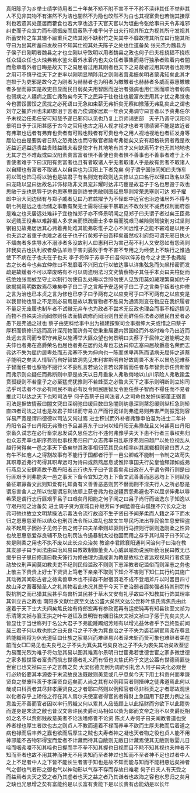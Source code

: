 <!-- { "loadSidebar": true } -->
真阳陈子为乡举士绩学待用者二十年矣不矫不附不害不干不矜不渎非其任不举非其人不见非其物不有湛然不为洁也闇然不为隐也皎然不为白也其视富贵也若惴其接厚利也若遗其处蓬居而藿食也若大享也选于天官天官以为垣曲令张给事曰夫令非难邪纠吏而子众宣力而布德振废而启蔽陈子难乎何子曰夫行视其所立为视其所守发视其所蓄安轮之车其辙不踰重兵之阵其刚不缺积竹之矢其中不靡故推其所立曰行施其所守曰为出其所蓄曰发故曰不知其仕视其处夫陈子之处也仕道备矣
张元杰为魏县方子侯子曰刚明者魏县之才也立刚以守致明以用者魏县之政也何子曰夫栋挠辐不挠栋任众辐众任也火烛弗若水鉴火着外水着内也夫众任者事集而易行独承者败着内者闇而愈章着外者日晦是故天下之易屈者过用其刚者也天下之易蔽者过用其明者也刚明之用可不慎乎往天下之吏率以刚明显稍陟用之则刚者茸弗振矣明者蒙弗知矣此其才岂损于为吏邪是故今之为刚者为赫赫者也为明者为皦皦者也赫赫者多威而寡惠皦皦者多誉而寡实是故吏日显而民日弱矣夫用智医而逆治者强病也用仁医而顺治者弱病也弱病之人疆病之医亡弗殆矣今天下之民异于往也往也殷富故吏用其才扰之弗觉也今也罢馁罢馁之民扰之必死语曰无急如束薪无弗折矣无察如撤藩无弗乱矣此之谓也
刘守之擢庐州也未即郡沮于言者乃俟调家居累一年余又弗调守曰言者以予资弗任尔予未视治任弗任安可知哉予遂已邪何以见也乃复上京师谒吏部　天子乃调守汉阳何景明曰予于汉阳甚感于古今之官用也古之用人视才视才也者考德绩罢不能是故近者有弗取也远者有弗弃也贵者有可贱也贱者有可贵也今之用人视地视地也者征发身等居位也由是要势者日跻之恐弗达也而守散官者踰考弗徙矣又安有超格轶资者哉是故近益近远益远贵益贵贱益贱夫若是使才有其地地有其才又何缺焉苟才也无其地地也无其才岂不难哉或曰汉阳素贵富富者惧不善使也贵者惧不善事也不善事者难于上不善使者难于下曰汉阳有贵富者也且有者取诸人乎无者取诸人乎是故有贵者不取诸人以自耀也有富者不取诸人以自实也为汉阳上下者免矣
何子谓宁国张同知曰夫饰车将以驾也饰马将以驰也是故君子有名则宠有政则达夫修以立曰名行以理曰政名以荣曰宠政以显曰达故名非饰标政非文具宠非耀时达非巧宦是故君子于名也思毁于政也思敝于宠也思辱于达也思塞思毁则终誉思敝则图经思辱则常荣思塞则可达 
郑子擢郎中治大同边储有与郑子戚者见曰乃君兹擢予为不怿郎中近官也治边储居外不得与朝七列是远之也治储之事散有聚无士需将征豪干暴取凶不改敛贫不减费权利而府怨是难之也夫居远处难非子宜也惟郑子亦不怿景明闻之见郑子曰夫谓子者过矣王臣弗以远贱王役弗以难辞褊人多求亲而愤疏庸士多幸易而脱艰马越险则驽骏别刃试坚则钢铅见故弗居远其心弗着弗处难其能弗彰惟子之心不间远惟子之能不窘难是以用子也夫远之者重子也难之者任子也子行矣郑子曰吾释矣虽然权利府怨可谓无邪日执火不燔向者多焦导水不溺涉者多没故利人曰惠利已为害己苟不利人又安怨如有怨焉则非我矣古也执利权者桑弘羊败于害刘晏败于专不害不专用之为经使上不缺行之惟通使下不病在子也夫在子也夫
李子将倅于苏李子曰吾何以倅苏也今之才吏予也弗能古之长者今也弗宜仲修曰不发靡着不兴罔立行以敏达事以详集弦急而矢飙栉密而发疏是故缓者不可以举废略有不可以周遗明法习文究情察物子其任乎本贞曰夫柱促而弦绝烛张而蚊至守止以制行勿使自乱处晦以含照勿使人见致用莫如藏理繁莫如约子欲揭揭焉明数数焉尽难矣李子曰二子之言叛予安适何子曰二子之言类乎叛者也仲修之言为治也已本贞之言为修也已李子曰予两有之以应变可乎曰不可两有之以应变是以我冒物也冒之不足则必易焉是故以我冒物者不胜易为通焉则变在物应在我织履者不量足无废履也制车者不试辙无弃车也为政者不尝术无反政也理会而事不相远情见而物不县殊夫治而罔修则任法而情疏修而罔治则自爱而鲜任任法者必敝民自爱者必愚下是弗通之过也
蔡子由吏科给事中出为福建按察司佥事搢绅大夫或惜之曰蔡子厚积而慎修识远而高计深亮物而济务可使秉重居要内赞国经而外格时难今乃出近而处远去言司而专职守弗足以施溥举大匪众望也何景明曰夫蔡子于屈伸之道能明之矣夫伸也者弗在高爵荣名也屈也者弗在居约处卑也志达曰伸志塞曰屈故爵高名荣而志弗达不失为屈约居卑处而志弗塞不失为伸向也一陈而求卑再陈而请病夫屈伸之道蔡子能明之矣夫人情智而自好智故洞先见末利害斯明自好故周畏不发不以冒危犯难蔡子智而任者也察物不擿行义不委私言若讷公言若讼非智而任者与年智贵示任贵断智而弗示则众疑任而弗断则中靡是故天以日月垂象人弗敢侮地以山川示险人弗敢踰孟贲孤疑则不若童子之必至猛虎犹豫则不若蜂虿之必螫夫天下之事示则明断则立矧司法乎司法者不示必有罔民不断必有反令罔民匪智反令匪任蔡子智而不襮任而不易者推此可以达之天下也矧司法乎
何子告蔡子曰司法者人之司命也发奸纠邪董正弼善司法是据故情蔽曰闇文究曰深纲弛曰缓目数曰急闇则纳愚深则藂怨缓则纵枉急则矫直四者司法之过也是故君子知详而守易立严而行宽详则弗遗易则弗害严则振宽则容详易严宽是谓四德德以司法又何过焉
进士积试而外补者弗豫申伯温为进士二年补丹阳令吕子曰丹阳无弗豫也予且甚喜东子曰何以知丹阳无弗豫哉且又何甚喜曰丹阳崇畜久试志在必行畜崇思发试久思任志行不违何弗豫乎夫天下患不行者三事权弗归也众志弗率也职序弗则也事权弗归曰尸众志弗率曰乱职序弗则曰越尸以处位视乱从越行何得矣一邑之事天下备矣举其政事相归莅其民众相率纠其属軄相则谚曰贾人之有牛不如庖人之得割故事有不能行于国都者行于一邑公卿或不能制一令制之故苟失其职尊近弗行苟得其职卑远可为诗曰或燕燕居息或憔悴事国夫行矣皇恤顦顇如或弗行燕息又安肆焉故予嘉丹阳者志行也东子曰子言善矣弗曰政在人乎谓令得行则是曰行匪艰予则弗能夫一邑之事天下备令宜知之均上下备文武善善而恶恶均上下则赋役备征取寡备文武则知爱有礼知勇有义善善恶恶则赏不僭而刑不淫夫行人之所必怒是谓忘害舍人之所以悦是谓忘利故顺上获誉弗为也逆疆贾怨弗避也不以屈求伸弗以辱希荣是谓行志行匪艰乎吕子曰艰矣丹阳能之何子闻之曰吕子尚行而诎逸东子知逸以守艰丹阳之治备矣
进士周子贤为宣城县孙继芳曰予闻猛兽在山孤狸不穴长众之治弗可弛也故立文明禁操法示毒法令流行故盗不生子贤曰予闻茅柔而人籍之泽下而水归之恩惠慈爱所以结众也刑罚法令所以滋乱也故文生导民巧法出导民偷生息安理盗故不起周子因孙子见何子告之何子曰夫羊牵则却驱则行马控则行驱则逸刚柔之性异也故恩惠慈爱存良辅不及也刑罚法令遏暴制太过也因而用之存乎其时周子曰予知之矣是刚柔之用也不执不废以此长众众治矣
教谕李君除襄阳通判问治何子曰治在教其友邵子曰予闻法由曰治风易曰教故制御董责人心威讽喻劝说民听藐治民曰教无已缓乎曰子思曰修道曰教夫饰行为修由理为道成训为教是故标立者远观视风行者疾感动故仪刑声闻莫如教夫吏不纪则民俗滥政不则则下志淫教者纪滥俗而则淫志之务也上敬主下贵贵上好士下贤贤上笃老下亲亲不取则下知介不害则下知仁其行约其施广其动微其闻彰古者之待禽兽草木也不揜群不射宿羽毛不成不登俎斧斤以时罟目四寸故山泽之蓄蕃殖圣人之礼其物若此也况其民乎今天下吏治弱者靡矣强者持其刑罚抟裂抗割之而已猎其民甚乎鸟兽析其民甚于草木又安有礼乎故曰不知教其行饰其理率其训立古之教也
南阳多文献仕族至文达公盛大矣然文达公尝称叶焦氏焉焦氏由此遂着于天下士大夫间矣焦氏始有侍郎宏再有参政宽再有运使钝再有知县钦至文祯为乐清簿文祯与襄王拱之叶牛道征及景明皆有姻旧往庆文祯文祯曰子惩于先矣夫先人皆显仕于当世称列于名公大君子予弗能踵躅绍芳矧有以增光益休者乎予岂终坠前闻哉三君子何以教也拱之曰夫良弓之子不失为箕良冶之子不失为裘若嗣宦焉弗在尊显若能軄焉将为休光道征曰仕族之家易兴而难继易兴者泽未斩而贤可象也难继者美在前而女□□易见也夫良弓之子不失为箕失其弓矣良冶之子不失为裘失其冶矣故葢愆为易而光烈为难子将勿忽其易以图其难焉尔景明曰世宦弗若世德世宦之家多微世德之家多振世宦者富贵而损志世德者礼义而有恒也夫焦氏称于文达公葢有世德焉匪徒世宦已也文祯曰三子之言教之矣 
大梁张德充例为周府引礼舍人何子曰夫化必观世行必矫俗要其本源委于末流故良法既敝则美意或几乎息矣今天下用士科贡兴而孝廉贤良之举废科贡于孝廉贤良远矣而人尚之其有以例拜官者则搢绅之徒弗道焉此何以哉或曰科贡者其尽非孝廉贤良之才者耶曰然则以例拜官者尽非科贡之才者耶故观世以化者存乎上矫俗之行在其人焉尔夫使富者得官贫者得财上急国用下舒民力例之法意盖无不善而官者因以率行厉軄又何以累其人品哉顾上以此括财而穷欲下以此籍势而遂身是末流之敝也昔汉文帝许民卖爵司马相如以赀为郎而文帝之治不以卖爵贬相如之名不以赀郎贱故意美者不论法嗜修者不论资
陈贞人寿何子曰夫阐教者道也受养者禄也厚生者欲也古之则贞人不教而道着不禄而养丰不欲而生厚夫教而后着道之病也禄而后丰养之蠧也欲而后厚生之贼也夫寿者神之凝也天者物之役也贞人能不用神邪能不吝物邪得宝而爱者不计藏而待其自敝则无敝日计藏焉使其无敝则敝婴儿日啼而咽弗嗄不知其啼也日握而手不拳不知其握也日视而目不眊不知其视也夫神者不知而至者也故不用其神而神无不用夫知而至者神过也知而不至者神不足也过者中人之上不足者中人之下皆不能长生者害于知也是故不知而能与知而不能相悬远矣神者气之御也气者形之御也气以神动形以气存不存而存故曰难老
何子曰夫人有天受之而益焉者夫天之受之者乃其虚者也天之益之者乃其谦者也故海之容也水思归之矣月之缺也光思增之矣有富能约是以长富有贵能下是以长贵有齿能幼是以长年
